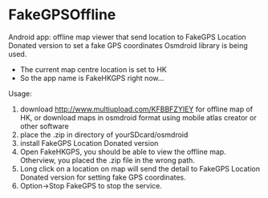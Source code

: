 FakeGPSOffline
==============

Android app:
offline map viewer that send location to FakeGPS Location Donated version to set a fake GPS coordinates
Osmdroid library is being used.

* The current map centre location is set to HK
* So the app name is FakeHKGPS right now...

Usage:

1. download http://www.multiupload.com/KFBBFZYIEY for offline map of HK, or download maps in osmdroid format using mobile atlas creator or other software
2. place the .zip in directory of yourSDcard/osmdroid
3. install FakeGPS Location Donated version
4. Open FakeHKGPS, you should be able to view the offline map. Otherview, you placed the .zip file in the wrong path.
5. Long click on a location on map will send the detail to FakeGPS Location Donated version for setting fake GPS coordinates.
6. Option->Stop FakeGPS to stop the service.

